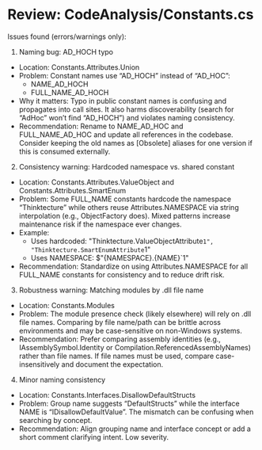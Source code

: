 # Review: CodeAnalysis/Constants.cs

Issues found (errors/warnings only):

1) Naming bug: AD_HOCH typo
- Location: Constants.Attributes.Union
- Problem: Constant names use “AD_HOCH” instead of “AD_HOC”:
  - NAME_AD_HOCH
  - FULL_NAME_AD_HOCH
- Why it matters: Typo in public constant names is confusing and propagates into call sites. It also harms discoverability (search for “AdHoc” won’t find “AD_HOCH”) and violates naming consistency.
- Recommendation: Rename to NAME_AD_HOC and FULL_NAME_AD_HOC and update all references in the codebase. Consider keeping the old names as [Obsolete] aliases for one version if this is consumed externally.

2) Consistency warning: Hardcoded namespace vs. shared constant
- Location: Constants.Attributes.ValueObject and Constants.Attributes.SmartEnum
- Problem: Some FULL_NAME constants hardcode the namespace “Thinktecture” while others reuse Attributes.NAMESPACE via string interpolation (e.g., ObjectFactory does). Mixed patterns increase maintenance risk if the namespace ever changes.
- Example:
  - Uses hardcoded: "Thinktecture.ValueObjectAttribute`1", "Thinktecture.SmartEnumAttribute`1"
  - Uses NAMESPACE: $"{NAMESPACE}.{NAME}`1"
- Recommendation: Standardize on using Attributes.NAMESPACE for all FULL_NAME constants for consistency and to reduce drift risk.

3) Robustness warning: Matching modules by .dll file name
- Location: Constants.Modules
- Problem: The module presence check (likely elsewhere) will rely on .dll file names. Comparing by file name/path can be brittle across environments and may be case-sensitive on non-Windows systems.
- Recommendation: Prefer comparing assembly identities (e.g., IAssemblySymbol.Identity or Compilation.ReferencedAssemblyNames) rather than file names. If file names must be used, compare case-insensitively and document the expectation.

4) Minor naming consistency
- Location: Constants.Interfaces.DisallowDefaultStructs
- Problem: Group name suggests “DefaultStructs” while the interface NAME is “IDisallowDefaultValue”. The mismatch can be confusing when searching by concept.
- Recommendation: Align grouping name and interface concept or add a short comment clarifying intent. Low severity.
